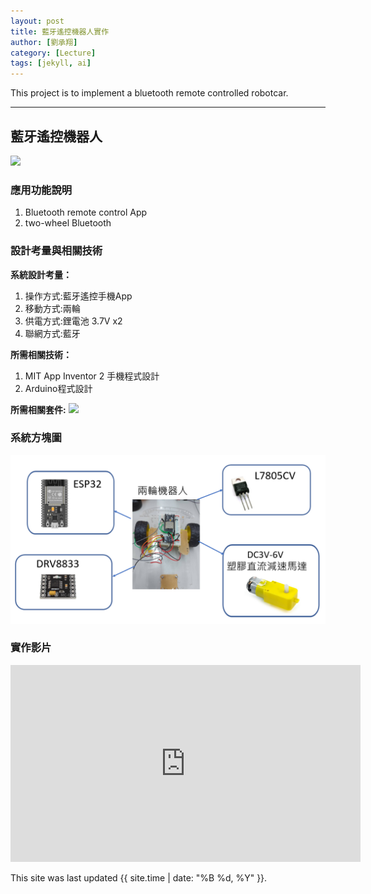 ```yaml
---
layout: post
title: 藍牙遙控機器人實作
author: [劉承翔]
category: [Lecture]
tags: [jekyll, ai]
---
```


This project is to implement a bluetooth remote controlled robotcar.

---
## 藍牙遙控機器人
![](https://github.com/rkuo2023/MCU-project/blob/main/images/ESP32_RoboCar.jpg?raw=true)


### 應用功能說明
1. Bluetooth remote control App 
2. two-wheel Bluetooth

### 設計考量與相關技術
**系統設計考量：**<br>
1. 操作方式:藍牙遙控手機App
2. 移動方式:兩輪 
3. 供電方式:鋰電池 3.7V x2
4. 聯網方式:藍牙

**所需相關技術：**
1. MIT App Inventor 2 手機程式設計 
2. Arduino程式設計

**所需相關套件:**
![](https://image.ruten.com.tw/g2/8/d4/16/21440347657238_872.jpg)

### 系統方塊圖
![](https://github.com/01053026/MCU-project/blob/main/images/robot.png?raw=true)

### 實作影片
<iframe width="560" height="315" src="https://www.youtube.com/embed/gIgXSiBs2TI" title="YouTube video player" frameborder="0" allow="accelerometer; autoplay; clipboard-write; encrypted-media; gyroscope; picture-in-picture; web-share" allowfullscreen></iframe>


This site was last updated {{ site.time | date: "%B %d, %Y" }}.
